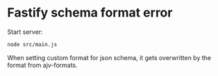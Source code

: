 # Fastify schema format error

Start server:
```bash
node src/main.js
```

When setting custom format for json schema, it gets overwritten by the format from ajv-formats.

